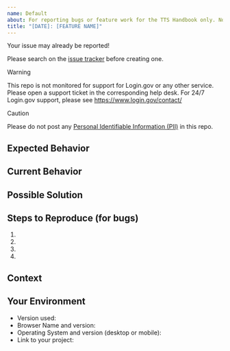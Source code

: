 ```yaml
---
name: Default
about: For reporting bugs or feature work for the TTS Handbook only. Not for requesting Login.gov or other service support.
title: "[DATE]: [FEATURE NAME]"
---
```


Your issue may already be reported!

Please search on the [issue tracker](../) before creating one.

> [!WARNING]
> This repo is not monitored for support for Login.gov or any other service. Please open a support ticket in the corresponding help desk.
> For 24/7 Login.gov support, please see https://www.login.gov/contact/

> [!CAUTION]
> Please do not post any [Personal Identifiable Information (PII)](https://csrc.nist.gov/glossary/term/PII) in this repo.

## Expected Behavior
<!--- If you're describing a bug, tell us what should happen -->
<!--- If you're suggesting a change/improvement, tell us how it should work -->

## Current Behavior
<!--- If describing a bug, tell us what happens instead of the expected behavior -->
<!--- If suggesting a change/improvement, explain the difference from current behavior -->

## Possible Solution
<!--- Not obligatory, but suggest a fix/reason for the bug, -->
<!--- or ideas how to implement the addition or change -->

## Steps to Reproduce (for bugs)
<!--- Provide a link to a live example, or an unambiguous set of steps to -->
<!--- reproduce this bug. Include code to reproduce, if relevant -->
1.
2.
3.
4.

## Context
<!--- How has this issue affected you? What are you trying to accomplish? -->
<!--- Providing context helps us come up with a solution that is most useful in the real world -->

## Your Environment
<!--- Include as many relevant details about the environment you experienced the bug in -->
* Version used:
* Browser Name and version:
* Operating System and version (desktop or mobile):
* Link to your project:
